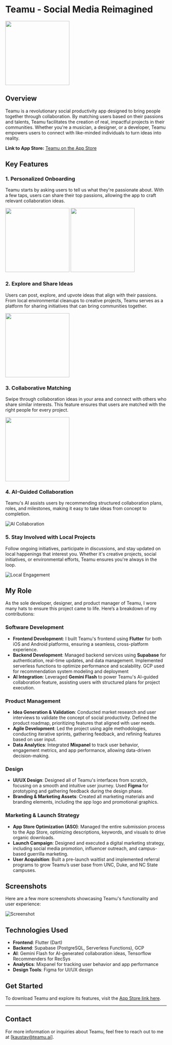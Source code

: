 # Teamu - Social Media Reimagined

<img src="https://github.com/user-attachments/assets/c09db31b-815d-4406-b978-cc1e5053a000" width="200" />

## Overview
Teamu is a revolutionary social productivity app designed to bring people together through collaboration. By matching users based on their passions and talents, Teamu facilitates the creation of real, impactful projects in their communities. Whether you're a musician, a designer, or a developer, Teamu empowers users to connect with like-minded individuals to turn ideas into reality.

**Link to App Store:** [Teamu on the App Store](https://apps.apple.com/us/app/teamu/id6474907955)

## Key Features

### 1. Personalized Onboarding
Teamu starts by asking users to tell us what they're passionate about. With a few taps, users can share their top passions, allowing the app to craft relevant collaboration ideas.

<img src="https://github.com/user-attachments/assets/08d1903a-9f99-437d-b89e-9228361d30f3" width="200" /> <img src="https://github.com/user-attachments/assets/af555ab8-21ce-4eca-a269-67bd31f0c494" width="200" />


### 2. Explore and Share Ideas
Users can post, explore, and upvote ideas that align with their passions. From local environmental cleanups to creative projects, Teamu serves as a platform for sharing initiatives that can bring communities together.

<img src="https://github.com/user-attachments/assets/c09db31b-815d-4406-b978-cc1e5053a000" width="200" />


### 3. Collaborative Matching
Swipe through collaboration ideas in your area and connect with others who share similar interests. This feature ensures that users are matched with the right people for every project.

<img src="https://github.com/user-attachments/assets/9953a184-6d0f-4255-9e71-f8e186534633" width="200" />


### 4. AI-Guided Collaboration
Teamu's AI assists users by recommending structured collaboration plans, roles, and milestones, making it easy to take ideas from concept to completion.

![AI Collaboration](5_1.png)

### 5. Stay Involved with Local Projects
Follow ongoing initiatives, participate in discussions, and stay updated on local happenings that interest you. Whether it's creative projects, social initiatives, or environmental efforts, Teamu ensures you're always in the loop.

![Local Engagement](6_1.png)

## My Role

As the sole developer, designer, and product manager of Teamu, I wore many hats to ensure this project came to life. Here’s a breakdown of my contributions:

### Software Development
- **Frontend Development**: I built Teamu's frontend using **Flutter** for both iOS and Android platforms, ensuring a seamless, cross-platform experience.
- **Backend Development**: Managed backend services using **Supabase** for authentication, real-time updates, and data management. Implemented serverless functions to optimize performance and scalability. GCP used for recommendation system modeling and deployment
- **AI Integration**: Leveraged **Gemini Flash** to power Teamu's AI-guided collaboration feature, assisting users with structured plans for project execution.

### Product Management
- **Idea Generation & Validation**: Conducted market research and user interviews to validate the concept of social productivity. Defined the product roadmap, prioritizing features that aligned with user needs.
- **Agile Development**: Led the project using agile methodologies, conducting iterative sprints, gathering feedback, and refining features based on user input.
- **Data Analytics**: Integrated **Mixpanel** to track user behavior, engagement metrics, and app performance, allowing data-driven decision-making.

### Design
- **UI/UX Design**: Designed all of Teamu's interfaces from scratch, focusing on a smooth and intuitive user journey. Used **Figma** for prototyping and gathering feedback during the design phase.
- **Branding & Marketing Assets**: Created all marketing materials and branding elements, including the app logo and promotional graphics.

### Marketing & Launch Strategy
- **App Store Optimization (ASO)**: Managed the entire submission process to the App Store, optimizing descriptions, keywords, and visuals to drive organic downloads.
- **Launch Campaign**: Designed and executed a digital marketing strategy, including social media promotion, influencer outreach, and campus-based guerrilla marketing.
- **User Acquisition**: Built a pre-launch waitlist and implemented referral programs to grow Teamu’s user base from UNC, Duke, and NC State campuses.

## Screenshots

Here are a few more screenshots showcasing Teamu's functionality and user experience:

![Screenshot](7_1.png)

## Technologies Used
- **Frontend**: Flutter (Dart)
- **Backend**: Supabase (PostgreSQL, Serverless Functions), GCP
- **AI**: Gemini Flash for AI-generated collaboration ideas, Tensorflow Recommenders for RecSys
- **Analytics**: Mixpanel for tracking user behavior and app performance
- **Design Tools**: Figma for UI/UX design

## Get Started

To download Teamu and explore its features, visit the [App Store link here](https://apps.apple.com/us/app/teamu/id6474907955).

---

## Contact

For more information or inquiries about Teamu, feel free to reach out to me at [kaustav@teamu.ai].
